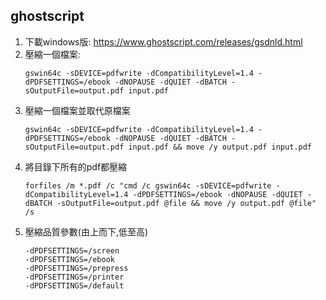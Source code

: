 ## ghostscript
1. 下載windows版: https://www.ghostscript.com/releases/gsdnld.html
2. 壓縮一個檔案: 
   ```
   gswin64c -sDEVICE=pdfwrite -dCompatibilityLevel=1.4 -dPDFSETTINGS=/ebook -dNOPAUSE -dQUIET -dBATCH -sOutputFile=output.pdf input.pdf
   ``` 
3. 壓縮一個檔案並取代原檔案 
   ```
   gswin64c -sDEVICE=pdfwrite -dCompatibilityLevel=1.4 -dPDFSETTINGS=/ebook -dNOPAUSE -dQUIET -dBATCH -sOutputFile=output.pdf input.pdf && move /y output.pdf input.pdf
   ``` 
4. 將目錄下所有的pdf都壓縮 
   ```
   forfiles /m *.pdf /c "cmd /c gswin64c -sDEVICE=pdfwrite -dCompatibilityLevel=1.4 -dPDFSETTINGS=/ebook -dNOPAUSE -dQUIET -dBATCH -sOutputFile=output.pdf @file && move /y output.pdf @file" /s
   ```
5. 壓縮品質參數(由上而下,低至高)
   ```
   -dPDFSETTINGS=/screen
   -dPDFSETTINGS=/ebook
   -dPDFSETTINGS=/prepress
   -dPDFSETTINGS=/printer
   -dPDFSETTINGS=/default
   ```